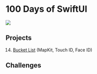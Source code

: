 # 100 Days of SwiftUI
<img src="https://img.shields.io/badge/Swift-5.4-orange.svg" />

## Projects

14. [Bucket List](https://github.com/alexeychuvagin/HackingWithSwiftUI/tree/master/Projects/Project%2014%20(BucketList)) (MapKit, Touch ID, Face ID)

## Challenges